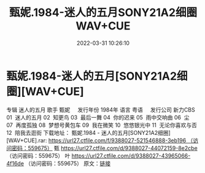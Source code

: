 ﻿---
title: 甄妮.1984-迷人的五月SONY21A2细圈WAV+CUE
date: 2022-03-31 10:26:10
categories: WAV车载音乐、镜像
tags: 国语流行
---
# 甄妮.1984-迷人的五月[SONY21A2细圈][WAV+CUE]

专辑
迷人的五月
歌手
甄妮     发行年份
1984年
语言
粤语     发行公司
新力CBS
01  迷人的五月
02  知更鸟
03  最后一舞
04  你的迟来
05  雨中交响曲
06  尘
07  再度孤独
08  梦想号黄包车
09  我在微笑
10  悠悠银光中
11  无论你喜欢与否
12  陪我去逛街
下载地址：
甄妮.1984 - 迷人的五月[SONY21A2细圈][WAV+CUE].rar: https://url27.ctfile.com/f/9388027-521546888-3eb196 （访问密码：559675）
甄
https://url27.ctfile.com/d/9388027-44072159-8e2cbe
（访问密码：559675）
叶
https://url27.ctfile.com/d/9388027-43965066-4f16de
（访问密码：559675）
原文：[链接](https://blog.sina.com.cn/s/blog_1647c7e7601030wg6.html)